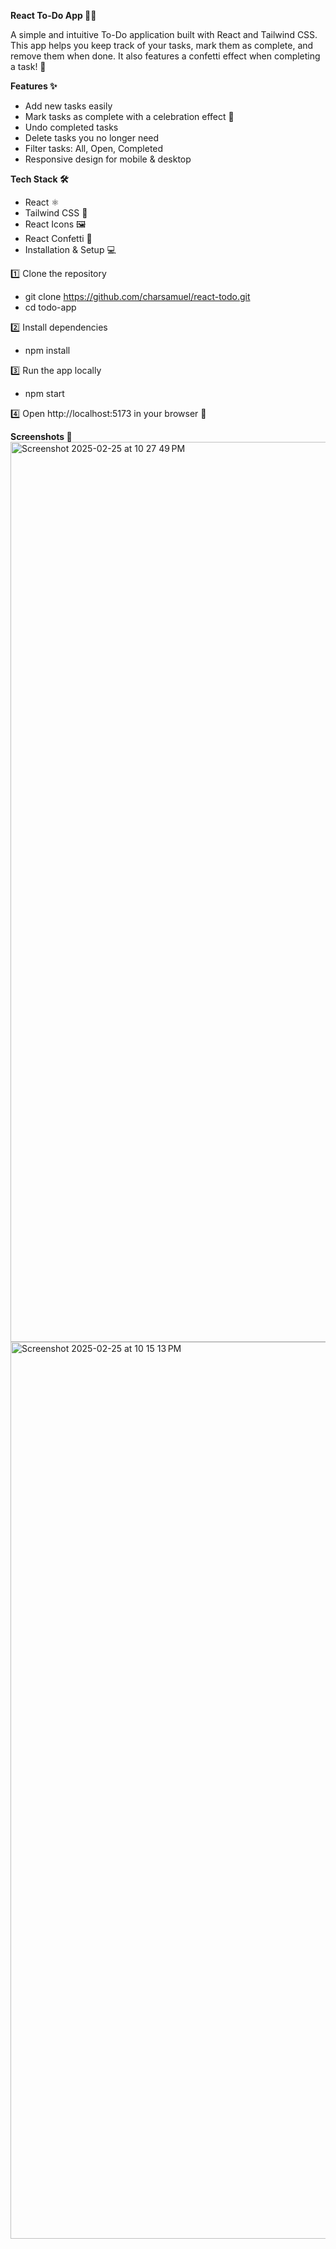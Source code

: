 **React To-Do App 📝🚀**

A simple and intuitive To-Do application built with React and Tailwind CSS. This app helps you keep track of your tasks, mark them as complete, and remove them when done. It also features a confetti effect when completing a task! 🎉

**Features ✨**
- Add new tasks easily
- Mark tasks as complete with a celebration effect 🎊
- Undo completed tasks
- Delete tasks you no longer need
- Filter tasks: All, Open, Completed
- Responsive design for mobile & desktop

**Tech Stack 🛠**
- React ⚛️
- Tailwind CSS 🎨
- React Icons 🖼️
- React Confetti 🎊
- Installation & Setup 💻
  
1️⃣ Clone the repository
- git clone https://github.com/charsamuel/react-todo.git
- cd todo-app

2️⃣ Install dependencies
- npm install

3️⃣ Run the app locally
- npm start

4️⃣ Open http://localhost:5173 in your browser 🚀

**Screenshots 📸**
<img width="1440" alt="Screenshot 2025-02-25 at 10 27 49 PM" src="https://github.com/user-attachments/assets/830c05b8-abd8-40ad-b758-fa50945de0af" />
<img width="1435" alt="Screenshot 2025-02-25 at 10 15 13 PM" src="https://github.com/user-attachments/assets/5d884c56-f979-4f10-8445-7cc819022d32" />


